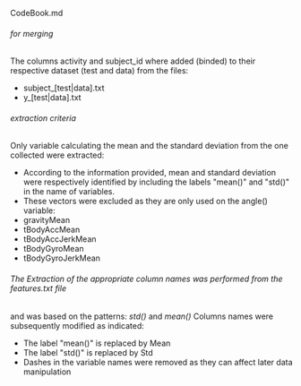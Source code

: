 CodeBook.md

###### for merging
The columns activity and subject_id where added (binded) to their respective dataset (test and data) 
from the files:
   - subject_[test|data].txt 
   - y_[test|data].txt  

###### extraction criteria
Only variable calculating the mean and the standard deviation from the one collected were extracted:
-  According to the information provided, mean and standard deviation were respectively identified by including the labels "mean()" and "std()" in the name of variables.
- These vectors were excluded as they are only used on the angle() variable:    
 - gravityMean
 - tBodyAccMean
 - tBodyAccJerkMean
 - tBodyGyroMean
 - tBodyGyroJerkMean


###### The Extraction of the appropriate column names was performed from the features.txt file
and was based on the patterns:
  _std()_ and _mean()_
Columns names were subsequently modified as indicated:
- The label "mean()" is replaced by Mean
- The label "std()"  is replaced by Std
- Dashes in the variable names were removed as they can affect later data manipulation
